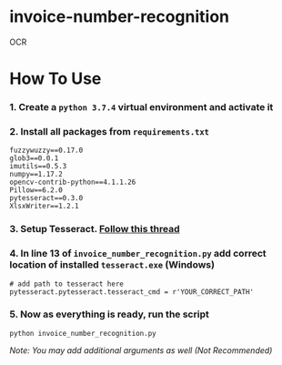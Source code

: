 # invoice-number-recognition
OCR

# How To Use

### 1. Create a `python 3.7.4`  virtual environment and activate it
### 2. Install all packages from `requirements.txt`
```
fuzzywuzzy==0.17.0
glob3==0.0.1
imutils==0.5.3
numpy==1.17.2
opencv-contrib-python==4.1.1.26
Pillow==6.2.0
pytesseract==0.3.0
XlsxWriter==1.2.1
```
### 3. Setup Tesseract. [Follow this thread](https://stackoverflow.com/questions/50951955/pytesseract-tesseractnotfound-error-tesseract-is-not-installed-or-its-not-i/#answer-53672281)
### 4. In line 13 of `invoice_number_recognition.py` add correct location of installed `tesseract.exe` (Windows)
```
# add path to tesseract here
pytesseract.pytesseract.tesseract_cmd = r'YOUR_CORRECT_PATH'
```
### 5. Now as everything is ready, run the script
```
python invoice_number_recognition.py
```

*Note: You may add additional arguments as well (Not Recommended)*